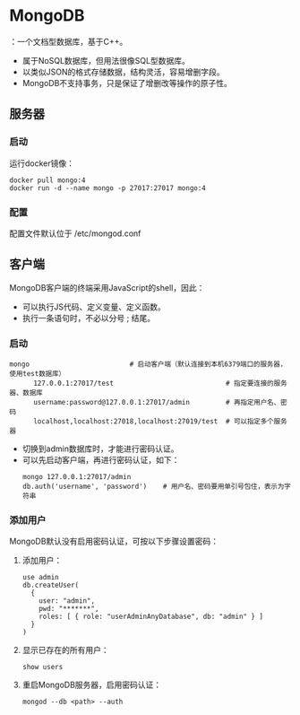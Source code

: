 
# MongoDB

：一个文档型数据库，基于C++。
- 属于NoSQL数据库，但用法很像SQL型数据库。
- 以类似JSON的格式存储数据，结构灵活，容易增删字段。
- MongoDB不支持事务，只是保证了增删改等操作的原子性。

## 服务器

### 启动

运行docker镜像：
```shell
docker pull mongo:4
docker run -d --name mongo -p 27017:27017 mongo:4
```

### 配置

配置文件默认位于 /etc/mongod.conf 

## 客户端

MongoDB客户端的终端采用JavaScript的shell，因此：
- 可以执行JS代码、定义变量、定义函数。
- 执行一条语句时，不必以分号 ; 结尾。

### 启动

```
mongo                         # 启动客户端（默认连接到本机6379端口的服务器，使用test数据库）
      127.0.0.1:27017/test                            # 指定要连接的服务器、数据库
      username:password@127.0.0.1:27017/admin         # 再指定用户名、密码
      localhost,localhost:27018,localhost:27019/test  # 可以指定多个服务器
```
- 切换到admin数据库时，才能进行密码认证。
- 可以先启动客户端，再进行密码认证，如下：
    ```
    mongo 127.0.0.1:27017/admin
    db.auth('username', 'password')    # 用户名、密码要用单引号包住，表示为字符串
    ```

### 添加用户

MongoDB默认没有启用密码认证，可按以下步骤设置密码：
1.  添加用户：
    ```
    use admin
    db.createUser(
      {
        user: "admin",
        pwd: "*******",
        roles: [ { role: "userAdminAnyDatabase", db: "admin" } ]
      }
    )
    ```
2.  显示已存在的所有用户：
    ```
    show users
    ```
3.  重启MongoDB服务器，启用密码认证：
    ```
    mongod --db <path> --auth
    ```
